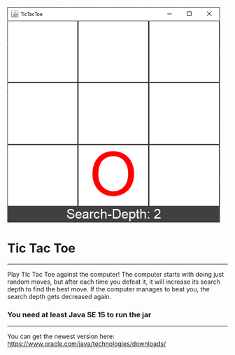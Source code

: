 <img src="readme/tictactoeanimation.gif">

# Tic Tac Toe

------------------

Play TIc Tac Toe against the computer! The computer starts with doing just random moves, but after each time you defeat it, it will increase its search depth to find the best move. If the computer manages to beat you, the search depth gets decreased again.

### You need at least Java SE 15 to run the jar

------------------

You can get the newest version here: https://www.oracle.com/java/technologies/downloads/